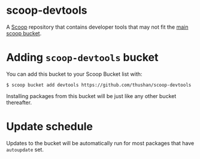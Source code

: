 # scoop-devtools
A [Scoop](https://scoop.sh/) repository that contains developer tools that may not fit the [main scoop bucket](https://github.com/ScoopInstaller/Main).

# Adding `scoop-devtools` bucket

You can add this bucket to your Scoop Bucket list with:

```
$ scoop bucket add devtools https://github.com/thushan/scoop-devtools
```

Installing packages from this bucket will be just like any other bucket thereafter.

# Update schedule

Updates to the bucket will be automatically run for most packages that have `autoupdate` set.
